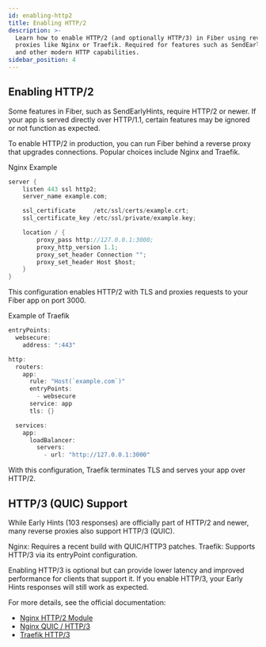 ```yaml
---
id: enabling-http2
title: Enabling HTTP/2
description: >-
  Learn how to enable HTTP/2 (and optionally HTTP/3) in Fiber using reverse
  proxies like Nginx or Traefik. Required for features such as SendEarlyHints
  and other modern HTTP capabilities.
sidebar_position: 4
---
```


## Enabling HTTP/2
Some features in Fiber, such as SendEarlyHints, require HTTP/2 or newer.
If your app is served directly over HTTP/1.1, certain features may be ignored or not function as expected.

To enable HTTP/2 in production, you can run Fiber behind a reverse proxy that upgrades connections.
Popular choices include Nginx and Traefik.

Nginx Example
```go title="Example"
server {
    listen 443 ssl http2;
    server_name example.com;

    ssl_certificate     /etc/ssl/certs/example.crt;
    ssl_certificate_key /etc/ssl/private/example.key;

    location / {
        proxy_pass http://127.0.0.1:3000;
        proxy_http_version 1.1;
        proxy_set_header Connection "";
        proxy_set_header Host $host;
    }
}
```
This configuration enables HTTP/2 with TLS and proxies requests to your Fiber app on port 3000.

Example of Traefik
```go title="Example"
entryPoints:
  websecure:
    address: ":443"

http:
  routers:
    app:
      rule: "Host(`example.com`)"
      entryPoints:
        - websecure
      service: app
      tls: {}

  services:
    app:
      loadBalancer:
        servers:
          - url: "http://127.0.0.1:3000"
```
With this configuration, Traefik terminates TLS and serves your app over HTTP/2.

## HTTP/3 (QUIC) Support
While Early Hints (103 responses) are officially part of HTTP/2 and newer, many reverse proxies also support HTTP/3 (QUIC).

Nginx: Requires a recent build with QUIC/HTTP3 patches.
Traefik: Supports HTTP/3 via its entryPoint configuration.

Enabling HTTP/3 is optional but can provide lower latency and improved performance for clients that support it. If you enable HTTP/3, your Early Hints responses will still work as expected.

For more details, see the official documentation:

- [Nginx HTTP/2 Module](https://nginx.org/en/docs/http/ngx_http_v2_module.html)  
- [Nginx QUIC / HTTP/3](https://nginx.org/en/docs/quic.html)  
- [Traefik HTTP/3](https://doc.traefik.io/traefik/reference/install-configuration/entrypoints/#http3)
